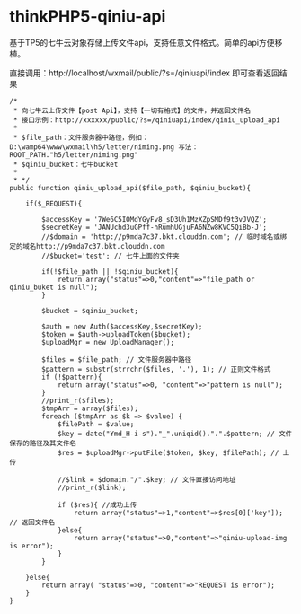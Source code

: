 # thinkPHP5-qiniu-api
基于TP5的七牛云对象存储上传文件api，支持任意文件格式。简单的api方便移植。

直接调用：http://localhost/wxmail/public/?s=/qiniuapi/index 即可查看返回结果

    /*
     * 向七牛云上传文件【post Api】，支持【一切有格式】的文件，并返回文件名
     * 接口示例：http://xxxxxx/public/?s=/qiniuapi/index/qiniu_upload_api
     *
     * $file_path：文件服务器中路径，例如：D:\wamp64\www\wxmail\h5/letter/niming.png 写法：ROOT_PATH."h5/letter/niming.png"
     * $qiniu_bucket：七牛bucket
     *
     * */
    public function qiniu_upload_api($file_path, $qiniu_bucket){

        if($_REQUEST){

            $accessKey = '7We6C5IOMdYGyFv8_sD3Uh1MzXZpSMDf9t3vJVQZ';
            $secretKey = 'JANUchd3uGPff-hRumhUGjuFA6NZw8KVC5QiBb-J';
            //$domain = 'http://p9mda7c37.bkt.clouddn.com'; // 临时域名或绑定的域名http://p9mda7c37.bkt.clouddn.com
            //$bucket='test'; // 七牛上面的文件夹

            if(!$file_path || !$qiniu_bucket){
                return array("status"=>0,"content"=>"file_path or qiniu_buket is null");
            }

            $bucket = $qiniu_bucket;

            $auth = new Auth($accessKey,$secretKey);
            $token = $auth->uploadToken($bucket);
            $uploadMgr = new UploadManager();

            $files = $file_path; // 文件服务器中路径
            $pattern = substr(strrchr($files, '.'), 1); // 正则文件格式
            if (!$pattern){
                return array("status"=>0, "content"=>"pattern is null");
            }
            //print_r($files);
            $tmpArr = array($files);
            foreach ($tmpArr as $k => $value) {
                $filePath = $value;
                $key = date("Ymd_H-i-s")."_".uniqid().".".$pattern; // 文件保存的路径及其文件名
                $res = $uploadMgr->putFile($token, $key, $filePath); // 上传

                //$link = $domain."/".$key; // 文件直接访问地址
                //print_r($link);

                if ($res){ //成功上传
                    return array("status"=>1,"content"=>$res[0]['key']); // 返回文件名
                }else{
                    return array("status"=>0,"content"=>"qiniu-upload-img is error");
                }
            }

        }else{
            return array( "status"=>0, "content"=>"REQUEST is error");
        }
    }



